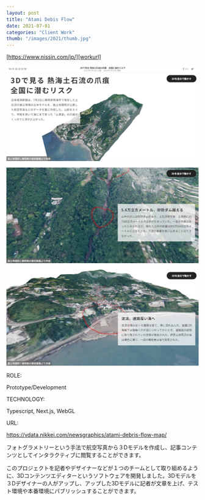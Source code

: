 ```yaml
---
layout: post
title: "Atami Debis Flow"
date: 2021-07-01
categories: "Client Work"
thumb: "/images/2021/thumb.jpg"
---
```


[https://www.nissin.com/jp/][workurl]

[![nikkei](/images/2021/02.jpg)][workUrl]

[![nikkei](/images/2021/03.jpg)][workUrl]

[![nikkei](/images/2021/04.jpg)][workUrl]

<div class="post-category">
  <p class="post-title">ROLE:</p>
  <p class="post-value">Prototype/Development</p>
</div>

<div class="post-category">
  <p class="post-title">TECHNOLOGY:</p>
  <p class="post-value">Typescript, Next.js, WebGL</p>
</div>

<div class="post-category">
  <p class="post-title">URL:</p>
  <p class="post-value">
    <a
      href="https://vdata.nikkei.com/newsgraphics/atami-debris-flow-map/"
      target="_blank"
      >https://vdata.nikkei.com/newsgraphics/atami-debris-flow-map/</a
    >
  </p>
</div>

<div class="post-description">
  <p>
    フォトグラメトリーという手法で航空写真から３Dモデルを作成し、記事コンテンツとしてインタラクティブに閲覧することができます。
  </p>
  <p>
    このプロジェクトを記者やデザイナーなどが１つのチームとして取り組めるように、3Dコンテンツエディターというソフトウェアを開発しました。3Dモデルを３Dデザイナーの人がアップし、アップした3Dモデルに記者が文章を上げ、テスト環境や本番環境にパブリッシュすることができます。
  </p>
</div>

[workurl]: https://vdata.nikkei.com/newsgraphics/atami-debris-flow-map/
